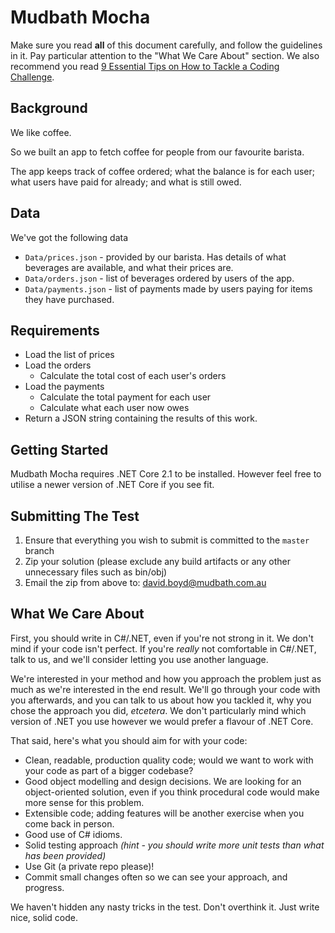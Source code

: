 # Mudbath Mocha

Make sure you read **all** of this document carefully, and follow the guidelines
in it. Pay particular attention to the "What We Care About" section. We also
recommend you read
[9 Essential Tips on How to Tackle a Coding Challenge](https://www.codementor.io/learn-programming/9-essential-tips-tackle-coding-challenge).

## Background

We like coffee.

So we built an app to fetch coffee for people from our favourite barista.

The app keeps track of coffee ordered; what the balance is for each user; what users have paid for already; and what is still owed.

## Data

We've got the following data

- `Data/prices.json` - provided by our barista. Has details of what beverages are available, and what their prices are.
- `Data/orders.json` - list of beverages ordered by users of the app.
- `Data/payments.json` - list of payments made by users paying for items they have purchased.

## Requirements

- Load the list of prices
- Load the orders
  - Calculate the total cost of each user's orders
- Load the payments
  - Calculate the total payment for each user
  - Calculate what each user now owes
- Return a JSON string containing the results of this work.

## Getting Started

Mudbath Mocha requires .NET Core 2.1 to be installed. However feel free to utilise a newer version of .NET Core if you see fit.

## Submitting The Test

1. Ensure that everything you wish to submit is committed to the `master` branch
1. Zip your solution (please exclude any build artifacts or any other unnecessary files such as bin/obj)
1. Email the zip from above to: david.boyd@mudbath.com.au

## What We Care About

First, you should write in C#/.NET, even if you're not strong in it. We don't mind if your code isn't perfect. If you're *really* not comfortable in C#/.NET, talk to us, and we'll consider letting you use another language.

We're interested in your method and how you approach the problem just as much as we're interested in the end result. We'll go through your code with you afterwards, and you can talk to us about how you tackled it, why you chose the approach you did, _etcetera_. We don't particularly mind which version of .NET you use however we would prefer a flavour of .NET Core.

That said, here's what you should aim for with your code:

- Clean, readable, production quality code; would we want to work with your code as part of a bigger codebase?
- Good object modelling and design decisions. We are looking for an object-oriented solution, even if you think procedural code would make more sense for this problem.
- Extensible code; adding features will be another exercise when you come back in person.
- Good use of C# idioms.
- Solid testing approach _(hint - you should write more unit tests than what has been provided)_
- Use Git (a private repo please)!
 - Commit small changes often so we can see your approach, and progress.

We haven't hidden any nasty tricks in the test. Don't overthink it. Just write nice, solid code.
